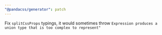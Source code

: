 ```yaml
---
"@pandacss/generator": patch
---
```


Fix `splitCssProps` typings, it would sometimes throw `Expression produces a union type that is too complex to represent"`
